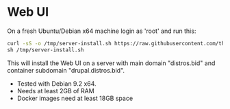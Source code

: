 # Web UI

On a fresh Ubuntu/Debian x64 machine login as 'root' and run this:

```bash
curl -sS -o /tmp/server-install.sh https://raw.githubusercontent.com/theodorosploumis/drupal-docker-distros/master/scripts/server-install.sh \
sh /tmp/server-install.sh

```

This will install the Web UI on a server with main domain "distros.bid" and container 
subdomain "drupal.distros.bid".

 - Tested with Debian 9.2 x64.
 - Needs at least 2GB of RAM
 - Docker images need at least 18GB space
